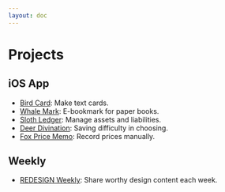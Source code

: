 ```yaml
---
layout: doc
---
```


# Projects

## iOS App

  - [Bird Card](./bird-card/): Make text cards.
  - [Whale Mark](./whale-mark/): E-bookmark for paper books.
  - [Sloth Ledger](./sloth-ledger/): Manage assets and liabilities.
  - [Deer Divination](./deer-divination/): Saving difficulty in choosing.
  - [Fox Price Memo](./fox-price-memo/): Record prices manually.

  ## Weekly

  - [REDESIGN Weekly](https://medivhyang.zhubai.love/): Share worthy design content each week.
